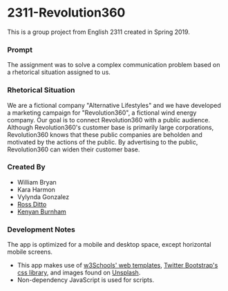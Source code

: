 # 2311-Revolution360
This is a group project from English 2311 created in Spring 2019. 

### Prompt
The assignment was to solve a complex communication problem based on a rhetorical situation assigned to us.

### Rhetorical Situation
We are a fictional company "Alternative Lifestyles" and we have developed a marketing campaign for "Revolution360", a fictional wind energy company.
Our goal is to connect Revolution360 with a public audience. Although Revolution360's customer base is primarily large corporations, Revolution360 knows that these public companies are beholden and motivated by the actions of the public. By advertising to the public, Revolution360 can widen their customer base.

### Created By
- William Bryan
- Kara Harmon
- Vylynda Gonzalez
- [Ross Ditto](https://www.linkedin.com/in/ross-ditto-122694171/)
- [Kenyan Burnham](https://www.linkedin.com/in/kenyan-burnham-0ba25582/)

### Development Notes
The app is optimized for a mobile and desktop space, except horizontal mobile screens. 
- This app makes use of [w3Schools' web templates](https://www.w3schools.com/w3css/w3css_templates.asp), [Twitter Bootstrap's css library](https://getbootstrap.com), and images found on [Unsplash](https://unsplash.com).
- Non-dependency JavaScript is used for scripts. 
